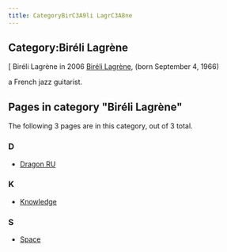```yaml
---
title: CategoryBirC3A9li LagrC3A8ne
---
```

## Category:Biréli Lagrène



\[ Biréli Lagrène in 2006
[Biréli Lagrène](https://en.wikipedia.org/wiki/Bir%C3%A9li_Lagr%C3%A8ne), (born September 4, 1966)

a French jazz guitarist.

## Pages in category "Biréli Lagrène"

The following 3 pages are in this category, out of 3 total.

### D

- [Dragon RU](Dragon_RU "Dragon RU")

### K

- [Knowledge](Knowledge "Knowledge")

### S

- [Space](Space "Space")


